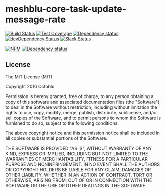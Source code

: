 # meshblu-core-task-update-message-rate

[![Build Status](https://travis-ci.org/octoblu/meshblu-core-task-update-message-rate.svg?branch=master)](https://travis-ci.org/octoblu/meshblu-core-task-update-message-rate)
[![Test Coverage](https://codecov.io/gh/octoblu/meshblu-core-task-update-message-rate/branch/master/graph/badge.svg)](https://codecov.io/gh/octoblu/meshblu-core-task-update-message-rate)
[![Dependency status](http://img.shields.io/david/octoblu/meshblu-core-task-update-message-rate.svg?style=flat)](https://david-dm.org/octoblu/meshblu-core-task-update-message-rate)
[![devDependency Status](http://img.shields.io/david/dev/octoblu/meshblu-core-task-update-message-rate.svg?style=flat)](https://david-dm.org/octoblu/meshblu-core-task-update-message-rate#info=devDependencies)
[![Slack Status](http://community-slack.octoblu.com/badge.svg)](http://community-slack.octoblu.com)

[![NPM](https://nodei.co/npm/meshblu-core-task-update-message-rate.svg?style=flat)](https://npmjs.org/package/meshblu-core-task-update-message-rate)
[![Dependency status](http://img.shields.io/david/octoblu/meshblu-core-task-update-message-rate.svg?style=flat)](https://david-dm.org/octoblu/meshblu-core-task-update-message-rate)

## License

The MIT License (MIT)

Copyright 2016 Octoblu

Permission is hereby granted, free of charge, to any person obtaining a copy
of this software and associated documentation files (the "Software"), to deal
in the Software without restriction, including without limitation the rights
to use, copy, modify, merge, publish, distribute, sublicense, and/or sell
copies of the Software, and to permit persons to whom the Software is
furnished to do so, subject to the following conditions:

The above copyright notice and this permission notice shall be included in all
copies or substantial portions of the Software.

THE SOFTWARE IS PROVIDED "AS IS", WITHOUT WARRANTY OF ANY KIND, EXPRESS OR
IMPLIED, INCLUDING BUT NOT LIMITED TO THE WARRANTIES OF MERCHANTABILITY,
FITNESS FOR A PARTICULAR PURPOSE AND NONINFRINGEMENT. IN NO EVENT SHALL THE
AUTHORS OR COPYRIGHT HOLDERS BE LIABLE FOR ANY CLAIM, DAMAGES OR OTHER
LIABILITY, WHETHER IN AN ACTION OF CONTRACT, TORT OR OTHERWISE, ARISING FROM,
OUT OF OR IN CONNECTION WITH THE SOFTWARE OR THE USE OR OTHER DEALINGS IN THE
SOFTWARE.
